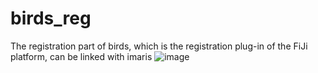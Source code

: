 # birds_reg
The registration part of birds, which is the registration plug-in of the FiJi platform, can be linked with imaris
![image](https://img-blog.csdnimg.cn/20190417200528770.png)
